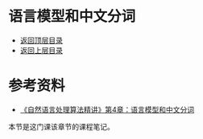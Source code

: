 # 语言模型和中文分词

* [返回顶层目录](../../../README.md)
* [返回上层目录](../natural-language-processing.md)







# 参考资料

* [《自然语言处理算法精讲》第4章：语言模型和中文分词](http://www.chinahadoop.cn/course/1344)

本节是这门课该章节的课程笔记。



















